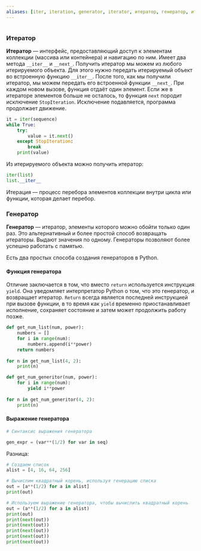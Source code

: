 ```yaml
---
aliases: [iter, iteration, generator, iterator, итератор, генератор, итераторы, генераторы]
---
```

```py

```

### Итератор
**Итератор** — интерфейс, предоставляющий доступ к элементам коллекции (массива или контейнера) и навигацию по ним. Имеет два метода `__iter__` и `__next_`.
Получить итератор мы можем из любого итерируемого объекта.
Для этого нужно передать итерируемый объект во встроенную функцию `__iter__`.
После того, как мы получили итератор, мы можем передать его встроенной функции `__next_`.
При каждом новом вызове, функция отдаёт один элемент. Если же в итераторе элементов больше не осталось, то функция `next` породит исключение `StopIteration`. Исключение подавляется, программа продолжает движение.

``` python
it = iter(sequence)
while True:
    try:
        value = it.next()
    except StopIteration:
        break
    print(value)
```

Из итерируемого объекта можно получить итератор:
```py
iter(list)
list.__iter__
```

Итерация  — процесс перебора элементов коллекции внутри цикла или функции, которая делает перебор.

### Генератор
**Генератор** — итератор, элементы которого можно обойти только один раз. Это альтернативный и более простой способ возвращать итераторы. Выдают значения по одному.
Генераторы позволяют более успешно работать с памятью.

Есть два простых способа создания генераторов в Python.

#### Функция генератора
Отличие заключается в том, что вместо `return` используется инструкция `yield`. Она уведомляет интерпретатор Python о том, что это генератор, и возвращает итератор.
`Return` всегда является последней инструкцией при вызове функции, в то время как `yield` временно приостанавливает исполнение, сохраняет состояние и затем может продолжить работу позже.

```py
def get_num_list(num, power):
	numbers = []
	for i in range(num):
		numbers.append(i**power)
	return numbers
	
for n in get_num_list(4, 2):
	print(n)
```

```py
def get_num_generitor(num, power):
	for i in range(num):
		yield i**power
	
for n in get_num_generitor(4, 2):
	print(n)
```

#### Выражение генератора
```python
# Синтаксис выражения генератора

gen_expr = (var**(1/2) for var in seq)
```
Разница:
```python
# Создаем список
alist = [4, 16, 64, 256]

# Вычислим квадратный корень, используя генерацию списка
out = [a**(1/2) for a in alist]
print(out)

# Используем выражение генератора, чтобы вычислить квадратный корень
out = (a**(1/2) for a in alist)
print(out)
print(next(out))
print(next(out))
print(next(out))
print(next(out))
print(next(out))
```